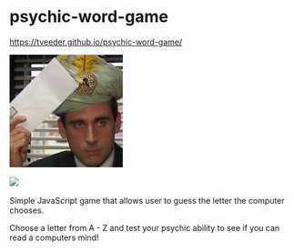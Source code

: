 # psychic-word-game


 https://tveeder.github.io/psychic-word-game/

<img src="assets/images/mscott.jpg">


![](https://media.giphy.com/media/3LgblSD8qfnMs/giphy.gif)


Simple JavaScript game that allows user to guess the letter the computer chooses.

Choose a letter from A - Z and test your psychic ability to see if you can read a computers mind!


